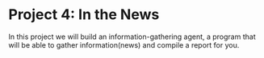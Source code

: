 # Project 4: In the News

In this project we will build an information-gathering agent, a program that
will be able to gather information(news) and compile a report for you.
